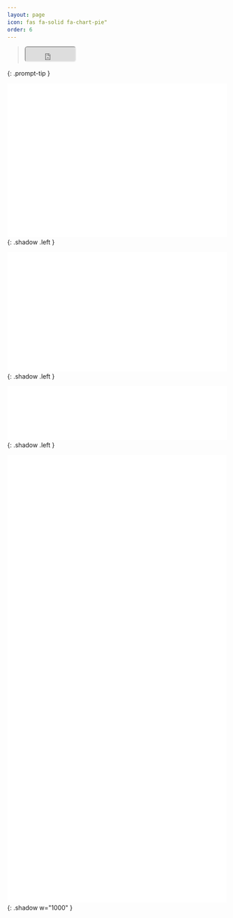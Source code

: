 ```yaml
---
layout: page
icon: fas fa-solid fa-chart-pie"
order: 6
---
```


> <iframe src="https://github.com/sponsors/dennykorsukewitz/button" title="Sponsor dennykorsukewitz" height="32" width="114" style="border: 1; border-radius: 6px;"></iframe>
{: .prompt-tip }

<div>
  <canvas id="GitHubStars"></canvas>
  <!-- <canvas id="VSCode"></canvas> -->
  <!-- <canvas id="VSCodeInstall"></canvas> -->
</div>

<script src="https://cdn.jsdelivr.net/npm/chart.js"></script>
<!--Line below added, added date adapter for time scale -->
<script src="https://cdn.jsdelivr.net/npm/chartjs-adapter-date-fns/dist/chartjs-adapter-date-fns.bundle.min.js"></script>

<script>
    const GitHubStars = document.getElementById('GitHubStars');
    let url = 'https://raw.githubusercontent.com/dennykorsukewitz/dennykorsukewitz/dev/.github/metrics/data/github-stars.json';

    fetch(url)
        .then((response) => {
            return response.json();
        })
        .then((github_data) => {

            let chart = new Chart(GitHubStars, {
                data: {
                    datasets: [
                        {
                            type: 'line',
                            label: 'Total',
                            data: github_data,
                            borderColor: '#4f81bc',
                            tension: 0.1,
                            parsing: {
                                xAxisKey: 'date',
                                yAxisKey: 'total',
                            }
                        },
                        {
                            label: 'DK4OTRS-UBInventory',
                            type: 'line',
                            data: github_data,
                            tension: 0.1,
                            spanGaps: true,
                            parsing: {
                                xAxisKey: 'date',
                                yAxisKey: 'DK4OTRS-UBInventory',
                            }
                        },
                        {
                            label: 'DK4Znuny-QuickDelete',
                            type: 'line',
                            data: github_data,
                            tension: 0.1,
                            spanGaps: true,
                            parsing: {
                                xAxisKey: 'date',
                                yAxisKey: 'DK4Znuny-QuickDelete',
                            }
                        },
                        {
                            label: 'MRBS-OTRS',
                            type: 'line',
                            data: github_data,
                            borderColor: '#1ccc71',
                            tension: 0.1,
                            spanGaps: true,
                            parsing: {
                                xAxisKey: 'date',
                                yAxisKey: 'MRBS-OTRS',
                            }
                        },
                        {
                            label: 'VSCode-AddFolderToWorkspace',
                            type: 'line',
                            data: github_data,
                            borderColor: '#1ccc71',
                            tension: 0.1,
                            spanGaps: true,
                            parsing: {
                                xAxisKey: 'date',
                                yAxisKey: 'VSCode-AddFolderToWorkspace',
                            }
                        },
                        {
                            label: 'VSCode-GitHubFileFetcher',
                            type: 'line',
                            data: github_data,
                            tension: 0.1,
                            spanGaps: true,
                            parsing: {
                                xAxisKey: 'date',
                                yAxisKey: 'VSCode-GitHubFileFetcher',
                            }
                        },
                        {
                            label: 'VSCode-Znuny',
                            type: 'line',
                            data: github_data,
                            tension: 0.1,
                            spanGaps: true,
                            parsing: {
                                xAxisKey: 'date',
                                yAxisKey: 'VSCode-Znuny',
                            }
                        },
                        {
                            label: 'dennykorsukewitz',
                            type: 'line',
                            data: github_data,
                            tension: 0.1,
                            spanGaps: true,
                            parsing: {
                                xAxisKey: 'date',
                                yAxisKey: 'dennykorsukewitz',
                            }
                        },
                        {
                            label: 'dennykorsukewitz.github.io',
                            type: 'line',
                            data: github_data,
                            tension: 0.1,
                            spanGaps: true,
                            parsing: {
                                xAxisKey: 'date',
                                yAxisKey: 'dennykorsukewitz.github.io',
                            }
                        },
                    ],
                },
                options: {
                    responsive: true,
                    scales: {
                        y: {
                            min: 0,
                        },
                        xAxis: {
                            type: 'time',
                            time: {
                                unit: 'year'
                            },
                        }
                    },
                    plugins: {
                        colors: {
                            forceOverride: true,
                        },
                        title: {
                            display: true,
                            text: 'GitHub Stars'
                        },
                    }
                }
            }
        );
    })


//     const VSCode = document.getElementById('VSCode');
//     // let url = 'https://raw.githubusercontent.com/dennykorsukewitz/dennykorsukewitz/dev/.github/metrics/data/github-stars.json';

//     // fetch(url)
//     //     .then((response) => {
//     //         return response.json();
//     //     })
//     //     .then((vscode_data) => {

//             let vscode_data = [
//     {
//         "version": "1.2.0",
//         "date": "2023-10-25T00:00:00Z",
//         "counts":
//         {
//             "installCount": 1
//         }
//     },
//     {
//         "version": "1.2.0",
//         "date": "2023-10-24T00:00:00Z",
//         "counts":
//         {
//             "installCount": 2
//         }
//     },
//     {
//         "version": "1.2.0",
//         "date": "2023-10-23T00:00:00Z",
//         "counts":
//         {
//             "installCount": 2
//         }
//     },
//     {
//         "version": "1.2.0",
//         "date": "2023-10-20T00:00:00Z",
//         "counts":
//         {
//             "installCount": 1
//         }
//     },
//     {
//         "version": "1.2.0",
//         "date": "2023-09-30T00:00:00Z",
//         "counts":
//         {
//             "installCount": 1
//         }
//     },
//     {
//         "version": "1.2.0",
//         "date": "2023-09-28T00:00:00Z",
//         "counts":
//         {
//             "installCount": 1
//         }
//     },
//     {
//         "version": "1.2.0",
//         "date": "2023-09-27T00:00:00Z",
//         "counts":
//         {
//             "webPageViews": 1,
//             "installCount": 1
//         }
//     },
//     {
//         "version": "1.2.0",
//         "date": "2023-09-24T00:00:00Z",
//         "counts":
//         {
//             "webPageViews": 1
//         }
//     },
//     {
//         "version": "1.2.0",
//         "date": "2023-09-23T00:00:00Z",
//         "counts":
//         {
//             "webPageViews": 1,
//             "webDownloadCount": 1
//         }
//     },
//     {
//         "version": "1.2.0",
//         "date": "2023-09-22T00:00:00Z",
//         "counts":
//         {
//             "installCount": 2
//         }
//     },
//     {
//         "version": "1.2.0",
//         "date": "2023-09-12T00:00:00Z",
//         "counts":
//         {
//             "webPageViews": 1
//         }
//     },
//     {
//         "version": "1.1.6",
//         "date": "2023-09-12T00:00:00Z",
//         "counts":
//         {
//             "webDownloadCount": 1
//         }
//     },
//     {
//         "version": "1.1.6",
//         "date": "2023-09-11T00:00:00Z",
//         "counts":
//         {
//             "webDownloadCount": 1
//         }
//     },
//     {
//         "version": "1.2.0",
//         "date": "2023-09-06T00:00:00Z",
//         "counts":
//         {
//             "webPageViews": 1
//         }
//     },
//     {
//         "version": "1.2.0",
//         "date": "2023-09-01T00:00:00Z",
//         "counts":
//         {
//             "uninstallCount": 1
//         }
//     },
//     {
//         "version": "1.2.0",
//         "date": "2023-08-31T00:00:00Z",
//         "counts":
//         {
//             "webPageViews": 1,
//             "installCount": 2,
//             "webDownloadCount": 1
//         }
//     },
//     {
//         "version": "1.2.0",
//         "date": "2023-08-29T00:00:00Z",
//         "counts":
//         {
//             "installCount": 2
//         }
//     },
//     {
//         "version": "1.1.6",
//         "date": "2023-08-29T00:00:00Z",
//         "counts":
//         {
//             "uninstallCount": 2
//         }
//     },
//     {
//         "version": "1.1.6",
//         "date": "2023-08-27T00:00:00Z",
//         "counts":
//         {
//             "webPageViews": 1,
//             "installCount": 1
//         }
//     },
//     {
//         "version": "1.1.6",
//         "date": "2023-08-26T00:00:00Z",
//         "counts":
//         {
//             "installCount": 1
//         }
//     },
//     {
//         "version": "1.1.6",
//         "date": "2023-08-21T00:00:00Z",
//         "counts":
//         {
//             "installCount": 1
//         }
//     },
//     {
//         "version": "1.1.6",
//         "date": "2023-08-20T00:00:00Z",
//         "counts":
//         {
//             "installCount": 1
//         }
//     },
//     {
//         "version": "1.1.6",
//         "date": "2023-08-19T00:00:00Z",
//         "counts":
//         {
//             "webPageViews": 1
//         }
//     },
//     {
//         "version": "1.1.6",
//         "date": "2023-08-18T00:00:00Z",
//         "counts":
//         {
//             "installCount": 1
//         }
//     },
//     {
//         "version": "1.1.6",
//         "date": "2023-08-14T00:00:00Z",
//         "counts":
//         {
//             "webDownloadCount": 1
//         }
//     },
//     {
//         "version": "1.1.5",
//         "date": "2023-08-12T00:00:00Z",
//         "counts":
//         {
//             "webDownloadCount": 1
//         }
//     },
//     {
//         "version": "1.1.4",
//         "date": "2023-08-11T00:00:00Z",
//         "counts":
//         {
//             "webDownloadCount": 1
//         }
//     },
//     {
//         "version": "1.1.3",
//         "date": "2023-08-09T00:00:00Z",
//         "counts":
//         {
//             "uninstallCount": 1
//         }
//     },
//     {
//         "version": "1.1.3",
//         "date": "2023-08-08T00:00:00Z",
//         "counts":
//         {
//             "uninstallCount": 2
//         }
//     },
//     {
//         "version": "1.1.3",
//         "date": "2023-08-03T00:00:00Z",
//         "counts":
//         {
//             "installCount": 1
//         }
//     },
//     {
//         "version": "1.1.3",
//         "date": "2023-08-02T00:00:00Z",
//         "counts":
//         {
//             "webPageViews": 1
//         }
//     },
//     {
//         "version": "1.1.3",
//         "date": "2023-08-01T00:00:00Z",
//         "counts":
//         {
//             "webPageViews": 1
//         }
//     },
//     {
//         "version": "1.1.3",
//         "date": "2023-07-28T00:00:00Z",
//         "counts":
//         {
//             "webDownloadCount": 1
//         }
//     },
//     {
//         "version": "1.1.3",
//         "date": "2023-07-27T00:00:00Z",
//         "counts":
//         {
//             "installCount": 1
//         }
//     },
//     {
//         "version": "1.1.3",
//         "date": "2023-07-26T00:00:00Z",
//         "counts":
//         {
//             "webPageViews": 1
//         }
//     },
//     {
//         "version": "1.1.3",
//         "date": "2023-07-25T00:00:00Z",
//         "counts":
//         {
//             "webPageViews": 1
//         }
//     },
//     {
//         "version": "1.1.2",
//         "date": "2023-07-23T00:00:00Z",
//         "counts":
//         {
//             "webPageViews": 2
//         }
//     },
//     {
//         "version": "1.1.2",
//         "date": "2023-07-22T00:00:00Z",
//         "counts":
//         {
//             "webPageViews": 2
//         }
//     },
//     {
//         "version": "1.1.2",
//         "date": "2023-07-14T00:00:00Z",
//         "counts":
//         {
//             "webPageViews": 5
//         }
//     },
//     {
//         "version": "1.1.2",
//         "date": "2023-07-09T00:00:00Z",
//         "counts":
//         {
//             "installCount": 1
//         }
//     },
//     {
//         "version": "1.1.2",
//         "date": "2023-07-06T00:00:00Z",
//         "counts":
//         {
//             "installCount": 1
//         }
//     },
//     {
//         "version": "1.1.2",
//         "date": "2023-07-04T00:00:00Z",
//         "counts":
//         {
//             "uninstallCount": 1
//         }
//     },
//     {
//         "version": "1.1.2",
//         "date": "2023-07-03T00:00:00Z",
//         "counts":
//         {
//             "installCount": 1
//         }
//     },
//     {
//         "version": "1.1.2",
//         "date": "2023-06-29T00:00:00Z",
//         "counts":
//         {
//             "webPageViews": 1,
//             "installCount": 1
//         }
//     },
//     {
//         "version": "1.1.2",
//         "date": "2023-06-22T00:00:00Z",
//         "counts":
//         {
//             "webPageViews": 1,
//             "webDownloadCount": 1
//         }
//     },
//     {
//         "version": "1.1.2",
//         "date": "2023-06-21T00:00:00Z",
//         "counts":
//         {
//             "webDownloadCount": 1
//         }
//     },
//     {
//         "version": "1.1.1",
//         "date": "2023-06-19T00:00:00Z",
//         "counts":
//         {
//             "installCount": 1
//         }
//     },
//     {
//         "version": "1.1.1",
//         "date": "2023-06-14T00:00:00Z",
//         "counts":
//         {
//             "installCount": 1
//         }
//     },
//     {
//         "version": "1.1.1",
//         "date": "2023-06-07T00:00:00Z",
//         "counts":
//         {
//             "installCount": 1
//         }
//     },
//     {
//         "version": "1.1.1",
//         "date": "2023-06-06T00:00:00Z",
//         "counts":
//         {
//             "installCount": 1
//         }
//     },
//     {
//         "version": "1.1.1",
//         "date": "2023-06-05T00:00:00Z",
//         "counts":
//         {
//             "webPageViews": 1
//         }
//     },
//     {
//         "version": "1.1.1",
//         "date": "2023-06-03T00:00:00Z",
//         "counts":
//         {
//             "installCount": 1
//         }
//     },
//     {
//         "version": "1.1.1",
//         "date": "2023-05-31T00:00:00Z",
//         "counts":
//         {
//             "installCount": 1
//         }
//     },
//     {
//         "version": "1.1.1",
//         "date": "2023-05-30T00:00:00Z",
//         "counts":
//         {
//             "webPageViews": 2
//         }
//     },
//     {
//         "version": "1.1.1",
//         "date": "2023-05-29T00:00:00Z",
//         "counts":
//         {
//             "installCount": 2
//         }
//     },
//     {
//         "version": "1.1.1",
//         "date": "2023-05-26T00:00:00Z",
//         "counts":
//         {
//             "webPageViews": 4,
//             "installCount": 2,
//             "webDownloadCount": 2
//         }
//     },
//     {
//         "version": "1.1.1",
//         "date": "2023-05-24T00:00:00Z",
//         "counts":
//         {
//             "webPageViews": 4
//         }
//     },
//     {
//         "version": "1.1.1",
//         "date": "2023-05-23T00:00:00Z",
//         "counts":
//         {
//             "uninstallCount": 1
//         }
//     },
//     {
//         "version": "1.1.1",
//         "date": "2023-05-22T00:00:00Z",
//         "counts":
//         {
//             "webPageViews": 3,
//             "installCount": 1
//         }
//     },
//     {
//         "version": "1.1.1",
//         "date": "2023-05-19T00:00:00Z",
//         "counts":
//         {
//             "webPageViews": 1
//         }
//     },
//     {
//         "version": "1.1.1",
//         "date": "2023-05-17T00:00:00Z",
//         "counts":
//         {
//             "webPageViews": 7,
//             "installCount": 5,
//             "webDownloadCount": 2,
//             "uninstallCount": 2
//         }
//     },
//     {
//         "version": "1.1.1",
//         "date": "2023-05-15T00:00:00Z",
//         "counts":
//         {
//             "webPageViews": 1,
//             "installCount": 1
//         }
//     },
//     {
//         "version": "1.1.1",
//         "date": "2023-05-12T00:00:00Z",
//         "counts":
//         {
//             "webPageViews": 1,
//             "installCount": 1,
//             "webDownloadCount": 3
//         }
//     },
//     {
//         "version": "1.1.1",
//         "date": "2023-05-10T00:00:00Z",
//         "counts":
//         {
//             "webDownloadCount": 1
//         }
//     },
//     {
//         "version": "1.1.1",
//         "date": "2023-05-09T00:00:00Z",
//         "counts":
//         {
//             "installCount": 3,
//             "uninstallCount": 1
//         }
//     },
//     {
//         "version": "1.1.0",
//         "date": "2023-05-09T00:00:00Z",
//         "counts":
//         {
//             "webDownloadCount": 1
//         }
//     },
//     {
//         "version": "1.1.1",
//         "date": "2023-05-08T00:00:00Z",
//         "counts":
//         {
//             "webDownloadCount": 1
//         }
//     },
//     {
//         "version": "1.1.0",
//         "date": "2023-05-08T00:00:00Z",
//         "counts":
//         {
//             "webPageViews": 1,
//             "installCount": 4,
//             "webDownloadCount": 1,
//             "uninstallCount": 1
//         }
//     },
//     {
//         "version": "1.0.5",
//         "date": "2023-05-08T00:00:00Z",
//         "counts":
//         {
//             "webPageViews": 2
//         }
//     },
//     {
//         "version": "1.0.5",
//         "date": "2023-05-05T00:00:00Z",
//         "counts":
//         {
//             "webPageViews": 1
//         }
//     },
//     {
//         "version": "1.0.5",
//         "date": "2023-05-03T00:00:00Z",
//         "counts":
//         {
//             "installCount": 1,
//             "webDownloadCount": 2
//         }
//     },
//     {
//         "version": "1.0.5",
//         "date": "2023-05-02T00:00:00Z",
//         "counts":
//         {
//             "webPageViews": 4,
//             "installCount": 3
//         }
//     },
//     {
//         "version": "1.0.5",
//         "date": "2023-05-01T00:00:00Z",
//         "counts":
//         {
//             "webPageViews": 4
//         }
//     }
// ];


//         let chart = new Chart(VSCode, {
//                 data: {
//                     datasets: [
//                         {
//                             type: 'bar',
//                             label: 'Install',
//                             data: vscode_data,
//                             borderColor: '#4f81bc',
//                             tension: 0.1,
//                             parsing: {
//                                 xAxisKey: 'date',
//                                 yAxisKey: 'counts.installCount',
//                             }
//                         },
//                         {
//                             type: 'bar',
//                             label: 'Uninstall',
//                             data: vscode_data,
//                             tension: 0.1,
//                             parsing: {
//                                 xAxisKey: 'date',
//                                 yAxisKey: 'counts.uninstallCount',
//                             }
//                         },
//                         {
//                             type: 'bar',
//                             label: 'WebPage Views',
//                             data: vscode_data,
//                             tension: 0.1,
//                             parsing: {
//                                 xAxisKey: 'date',
//                                 yAxisKey: 'counts.webPageViews',
//                             }
//                         },
//                         {
//                             type: 'bar',
//                             label: 'Web Download',
//                             data: vscode_data,
//                             tension: 0.1,
//                             parsing: {
//                                 xAxisKey: 'date',
//                                 yAxisKey: 'counts.webDownloadCount',
//                             }
//                         },

//                     ],
//                 },
//                 options: {
//                     responsive: true,
//                     scales: {
//                         y: {
//                             min: 0,
//                         },
//                         xAxis: {
//                             stacked: true,
//                             type: 'time',
//                             time: {
//                                 unit: 'month'
//                             },
//                         }
//                     },
//                     plugins: {
//                         colors: {
//                             forceOverride: true,
//                         },
//                         title: {
//                             display: true,
//                             text: 'VSCode - Znuny'
//                         },
//                     }
//                 }
//             }
//         );
//     // })

 // const VSCodeInstall = document.getElementById('VSCodeInstall');
    // let url = 'https://raw.githubusercontent.com/dennykorsukewitz/dennykorsukewitz/dev/.github/metrics/data/github-stars.json';

    // fetch(url)
    //     .then((response) => {
    //         return response.json();
    //     })
    //     .then((vscode_data) => {

    // let vscode_data = [

    //     {
    //         "version": "1.2.0",
    //         "date": "2023-10-25T00:00:00Z",
    //         "VSCode-Znuny": 1
    //     },
    //     {
    //         "version": "1.2.0",
    //         "date": "2023-10-24T00:00:00Z",
    //         "VSCode-Znuny": 2
    //     },
    //     {
    //         "version": "1.2.0",
    //         "date": "2023-10-23T00:00:00Z",
    //         "VSCode-Znuny": 3
    //     },
    //     {
    //         "version": "1.2.0",
    //         "date": "2023-10-20T00:00:00Z",
    //         "VSCode-Znuny": 5
    //     },
    //     {
    //         "version": "1.2.0",
    //         "date": "2023-09-30T00:00:00Z",
    //         "VSCode-Znuny": 6
    //     },
    //     {
    //         "version": "1.2.0",
    //         "date": "2023-09-28T00:00:00Z",
    //         "VSCode-Znuny": 7
    //     },

    // ];


    //     let chart = new Chart(VSCodeInstall, {
    //             data: {
    //                 datasets: [
    //                     {
    //                         type: 'line',
    //                         label: 'Install',
    //                         data: vscode_data,
    //                         borderColor: '#4f81bc',
    //                         tension: 0.1,
    //                         parsing: {
    //                             xAxisKey: 'date',
    //                             yAxisKey: 'VSCode-AddFolderToWorkspace',
    //                         }
    //                     },
    //                     {
    //                         type: 'line',
    //                         label: 'Uninstall',
    //                         data: vscode_data,
    //                         tension: 0.1,
    //                         parsing: {
    //                             xAxisKey: 'date',
    //                             yAxisKey: 'VSCode-GitHubFileFetcher',
    //                         }
    //                     },
    //                     {
    //                         type: 'line',
    //                         label: 'WebPage Views',
    //                         data: vscode_data,
    //                         tension: 0.1,
    //                         parsing: {
    //                             xAxisKey: 'date',
    //                             yAxisKey: 'VSCode-Znuny',
    //                         }
    //                     },
    //                     {
    //                         type: 'line',
    //                         label: 'Web Download',
    //                         data: vscode_data,
    //                         tension: 0.1,
    //                         parsing: {
    //                             xAxisKey: 'date',
    //                             yAxisKey: 'VSCode-QuoteWithMarker',
    //                         }
    //                     },

    //                 ],
    //             },
    //             options: {
    //                 responsive: true,
    //                 scales: {
    //                     y: {
    //                         min: 0,
    //                     },
    //                     xAxis: {
    //                         stacked: true,
    //                         type: 'time',
    //                         time: {
    //                             unit: 'month'
    //                         },
    //                     }
    //                 },
    //                 plugins: {
    //                     colors: {
    //                         forceOverride: true,
    //                     },
    //                     title: {
    //                         display: true,
    //                         text: 'VSCode - Znuny'
    //                     },
    //                 }
    //             }
    //         }
    //     );
    // })

</script>


![Sponsors](https://raw.githubusercontent.com/dennykorsukewitz/dennykorsukewitz/dev/.github/metrics/sponsors.svg){: .shadow .left }

![Languages](https://raw.githubusercontent.com/dennykorsukewitz/dennykorsukewitz/dev/.github/metrics/languages.indepth.svg){: .shadow .left }

![Reactions](https://raw.githubusercontent.com/dennykorsukewitz/dennykorsukewitz/dev/.github/metrics/comment.reactions.svg){: .shadow .left }

![Commit-Calendar Total](https://raw.githubusercontent.com/dennykorsukewitz/dennykorsukewitz/dev/.github/metrics/commit-calendar.total.svg){: .shadow w="1000" }
